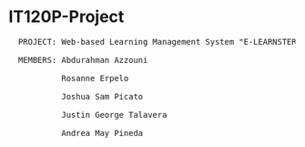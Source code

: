 # IT120P-Project
 <pre>
  PROJECT: Web-based Learning Management System "E-LEARNSTER"
  
  MEMBERS: Abdurahman Azzouni <br>
           Rosanne Erpelo <br>
           Joshua Sam Picato <br>
           Justin George Talavera <br>
           Andrea May Pineda <br>
 </pre>
